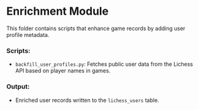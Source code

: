 # Enrichment Module

This folder contains scripts that enhance game records by adding user profile metadata.

### Scripts:
- `backfill_user_profiles.py`: Fetches public user data from the Lichess API based on player names in games.

### Output:
- Enriched user records written to the `lichess_users` table.
